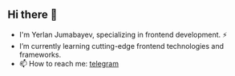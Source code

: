 ## Hi there 👋
- I'm Yerlan Jumabayev, specializing in frontend development. ⚡
- I’m currently learning cutting-edge frontend technologies and frameworks.
- 📫 How to reach me: [telegram](t.me/ed_way)   
<!--
**thevarp19/thevarp19** is a ✨ _special_ ✨ repository because its `README.md` (this file) appears on your GitHub profile.

Here are some ideas to get you started:

- 🔭 I’m currently working on ...
- 🌱 I’m currently learning ...
- 👯 I’m looking to collaborate on ...
- 🤔 I’m looking for help with ...
- 💬 Ask me about ...
- 📫 How to reach me: ...
- 😄 Pronouns: ...
- ⚡ Fun fact: ...
-->
